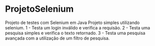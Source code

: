 # ProjetoSelenium
Projeto de testes com Selenium em Java
Projeto simples utilizando selenium.
  1 - Testa um login inválido e verifica a requisão.
  2 - Testa uma pesquisa simples e verifica o texto retornado.
  3 - Testa uma pesquisa avançada com a utilização de um filtro de pesquisa.
